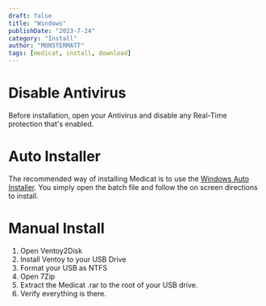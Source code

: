 ```yaml
---
draft: false
title: "Windows"
publishDate: "2023-7-24"
category: "Install"
author: "MON5TERMATT"
tags: [medicat, install, download]
---
```


# Disable Antivirus

Before installation, open your Antivirus and disable any Real-Time protection that's enabled.

# Auto Installer

The recommended way of installing Medicat is to use the [Windows Auto Installer](https://github.com/mon5termatt/medicat_installer/releases). You simply open the batch file and follow the on screen directions to install.

# Manual Install

1. Open Ventoy2Disk
2. Install Ventoy to your USB Drive
3. Format your USB as NTFS
4. Open 7Zip
5. Extract the Medicat .rar to the root of your USB drive.
6. Verify everything is there.
